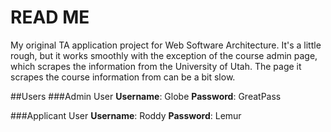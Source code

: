 # READ ME

My original TA application project for Web Software Architecture. It's a little rough, but it works smoothly with
the exception of the course admin page, which scrapes the information from the University of Utah. The page it
scrapes the course information from can be a bit slow. 

##Users
###Admin User
**Username**: Globe
**Password**: GreatPass

###Applicant User
**Username**: Roddy
**Password**: Lemur